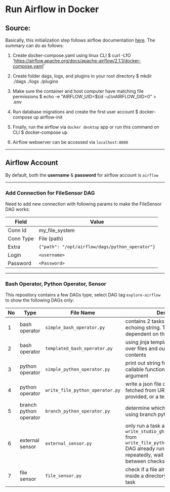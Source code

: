 # Run Airflow in Docker

## Source:

Basically, this initialization step follows airflow documentation [here](https://airflow.apache.org/docs/apache-airflow/stable/start/docker.html).
The summary can do as follows:

1. Create docker-compose.yaml using linux CLI
$ curl -LfO 'https://airflow.apache.org/docs/apache-airflow/2.1.1/docker-compose.yaml'

2. Create folder dags, logs, and plugins in your root directory
$ mkdir ./dags ./logs ./plugins

3. Make sure the container and host computer have matching file permissions
$ echo -e "AIRFLOW_UID=$(id -u)\nAIRFLOW_GID=0" > .env

4. Run database migrations and create the first user account
$ docker-compose up airflow-init

5. Finally, run the airflow via `docker desktop` app or run this command on CLI
$ docker-compose up

6. Airflow webserver can be accessed via `localhost:8080`

-------------

## Airflow Account

By default, both the **username** & **password** for airflow account is `airflow`

-------------

### Add Connection for FileSensor DAG
Need to add new connection with following params to make the FileSensor DAG works:

| Field | Value |
| ------ | ------ |
| Conn Id | my_file_system |
| Conn Type | File (path) |
| Extra | ```{"path": "/opt/airflow/dags/python_operator"}``` |
| Login | `<username>` |
| Password | `<Password>` |

-------------

### Bash Operator, Python Operator, Sensor
This repository contains a few DAGs type, select DAG tag `explore-airflow` to show the following DAGs only:

| No | Type | File Name | Desc |
| ------ | ------ | ------ | ------ |
| 1 | bash operator | `simple_bash_operator.py` | contains 2 tasks, simply echoing string. The 2nd task dependent on the 1st task |
| 2 | bash operator | `templated_bash_operator.py` | using jinja template to loop over files and output the file contents |
| 3 | python operator | `simple_python_operator.py` | print out string from python callable function with specified argument |
| 4 | python operator | `write_file_python_operator.py` | write a json file contains data fetched from URL if URL is provided, or a text file if not |
| 5 | branch python operator | `branch_python_operator.py` | determine which task to run using branch python operator |
| 6 | external sensor | `external_sensor.py` | only run a task after task `write_studio_ghibli_data_task` from `write_file_python_operator` DAG already run first. Run repeatedly, wait 2 minutes between checks |
| 7 | file sensor | `file_sensor.py` | check if a file already exist inside a directory before run a task |
